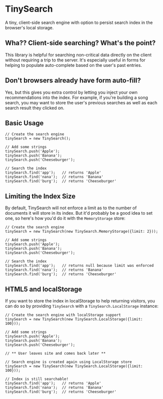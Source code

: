 TinySearch
==========

A tiny, client-side search engine with option to persist search index in the
browser's local storage.

Wha?? Client-side searching? What's the point?
----------------------------------------------

This library is helpful for searching non-critical data directly on the client
without requiring a trip to the server. It's especially useful in forms for
helping to populate auto-complete based on the user's past entries.

Don't browsers already have form auto-fill?
-------------------------------------------

Yes, but this gives you extra control by letting you inject your own
recommendations into the index. For example, if you're building a song search,
you may want to store the user's previous searches as well as each search result
they clicked on.

Basic Usage
-----------

    // Create the search engine
    tinySearch = new TinySearch();

    // Add some strings
    tinySearch.push('Apple');
    tinySearch.push('Banana');
    tinySearch.push('Cheeseburger');

    // Search the index
    tinySearch.find('app');   // returns 'Apple'
    tinySearch.find('nana');  // returns 'Banana'
    tinySearch.find('burg');  // returns 'Cheeseburger'

Limiting the Index Size
-----------------------

By default, TinySearch will not enforce a limit as to the number of documents
it will store in its index. But it'd probably be a good idea to set one, so
here's how you'd do it with the `MemoryStorage` store:

    // Create the search engine
    tinySearch = new TinySearch(new TinySearch.MemoryStorage({limit: 2}));

    // Add some strings
    tinySearch.push('Apple');
    tinySearch.push('Banana');
    tinySearch.push('Cheeseburger');

    // Search the index
    tinySearch.find('app');   // returns null because limit was enforced
    tinySearch.find('nana');  // returns 'Banana'
    tinySearch.find('burg');  // returns 'Cheeseburger'

HTML5 and localStorage
----------------------

If you want to store the index in localStorage to help returning visitors,
you can do so by providing `TinySearch` with a `TinySearch.LocalStorage`
instance:

    // Create the search engine with localStorage support
    tinySearch = new TinySearch(new TinySearch.LocalStorage({limit: 100}));

    // Add some strings
    tinySearch.push('Apple');
    tinySearch.push('Banana');
    tinySearch.push('Cheeseburger');

    // ** User leaves site and comes back later **

    // Search engine is created again using LocalStorage store
    tinySearch = new TinySearch(new TinySearch.LocalStorage({limit: 100}));

    // Index is still searchable!
    tinySearch.find('app');   // returns 'Apple'
    tinySearch.find('nana');  // returns 'Banana'
    tinySearch.find('burg');  // returns 'Cheeseburger'

